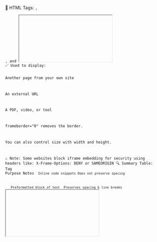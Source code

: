 🧾 HTML Tags: <code>, <pre>, and <iframe>

💻 1. <code> — Code Snippet
Used to display inline computer code.

<p>Use the <code>&lt;h1&gt;</code> tag for main headings.</p>
✅ It's inline, so it appears inside text like any normal word.

Does not preserve spacing or line breaks by itself.

🧱 2. <pre> — Preformatted Text
Preserves spaces, tabs, and line breaks exactly as written inside the tag.

<pre>
This is
  preformatted
      text with
  spacing
</pre>

✅ It's a block-level element.

Commonly used with <code> for displaying code blocks clearly.

💡 Tip:
You can combine <pre> with <code>:

<pre><code>
function hello() {
    console.log("Hello, world!");
}
</code></pre>

🌐 3. <iframe> — Inline Frame
Allows you to embed another webpage, file, or URL within your current page.

<iframe src="page.html" frameborder="0"></iframe>
✅ Used to display:

Another page from your own site

An external URL

A PDF, video, or tool

frameborder="0" removes the border.

You can also control size with width and height.

⚠️ Note:
Some websites block iframe embedding for security using headers like:
X-Frame-Options: DENY or SAMEORIGIN
🔍 Summary Table:
Tag Purpose Notes
<code> Inline code snippets Does not preserve spacing

<pre>	Preformatted block of text	Preserves spacing & line breaks
<iframe>	Embed a web page or file into the page	May be blocked by some sites
